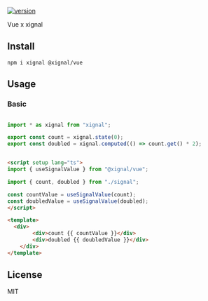 [![version](https://badgen.net/npm/v/@xignal/vue)](https://www.npmjs.com/package/@xignal/vue)

Vue x xignal

## Install

`npm i xignal @xignal/vue`

## Usage

### Basic

```ts

import * as xignal from "xignal";

export const count = xignal.state(0);
export const doubled = xignal.computed(() => count.get() * 2);

```

```html

<script setup lang="ts">
import { useSignalValue } from "@xignal/vue";

import { count, doubled } from "./signal";

const countValue = useSignalValue(count);
const doubledValue = useSignalValue(doubled);
</script>

<template>
  <div>
		<div>count {{ countValue }}</div>
		<div>doubled {{ doubledValue }}</div>
	</div>
</template>

```

## License

MIT